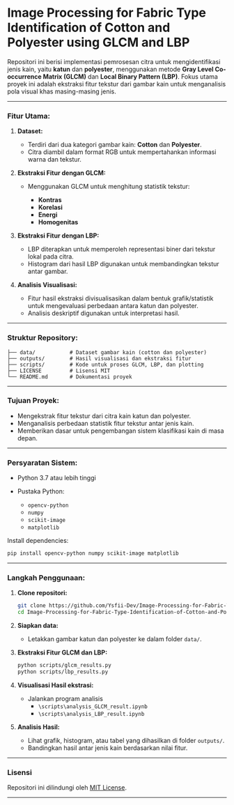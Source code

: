 # **Image Processing for Fabric Type Identification of Cotton and Polyester using GLCM and LBP**

Repositori ini berisi implementasi pemrosesan citra untuk mengidentifikasi jenis kain, yaitu **katun** dan **polyester**, menggunakan metode **Gray Level Co-occurrence Matrix (GLCM)** dan **Local Binary Pattern (LBP)**. Fokus utama proyek ini adalah ekstraksi fitur tekstur dari gambar kain untuk menganalisis pola visual khas masing-masing jenis.

---

### **Fitur Utama:**

1. **Dataset:**

   - Terdiri dari dua kategori gambar kain: **Cotton** dan **Polyester**.
   - Citra diambil dalam format RGB untuk mempertahankan informasi warna dan tekstur.

2. **Ekstraksi Fitur dengan GLCM:**

   - Menggunakan GLCM untuk menghitung statistik tekstur:

     - **Kontras**
     - **Korelasi**
     - **Energi**
     - **Homogenitas**

3. **Ekstraksi Fitur dengan LBP:**

   - LBP diterapkan untuk memperoleh representasi biner dari tekstur lokal pada citra.
   - Histogram dari hasil LBP digunakan untuk membandingkan tekstur antar gambar.

4. **Analisis Visualisasi:**

   - Fitur hasil ekstraksi divisualisasikan dalam bentuk grafik/statistik untuk mengevaluasi perbedaan antara katun dan polyester.
   - Analisis deskriptif digunakan untuk interpretasi hasil.

---

### **Struktur Repository:**

```
├── data/           # Dataset gambar kain (cotton dan polyester)
├── outputs/        # Hasil visualisasi dan ekstraksi fitur
├── scripts/        # Kode untuk proses GLCM, LBP, dan plotting
├── LICENSE         # Lisensi MIT
└── README.md       # Dokumentasi proyek
```

---

### **Tujuan Proyek:**

- Mengekstrak fitur tekstur dari citra kain katun dan polyester.
- Menganalisis perbedaan statistik fitur tekstur antar jenis kain.
- Memberikan dasar untuk pengembangan sistem klasifikasi kain di masa depan.

---

### **Persyaratan Sistem:**

- Python 3.7 atau lebih tinggi
- Pustaka Python:

  - `opencv-python`
  - `numpy`
  - `scikit-image`
  - `matplotlib`

Install dependencies:

```bash
pip install opencv-python numpy scikit-image matplotlib
```

---

### **Langkah Penggunaan:**

1. **Clone repositori:**

   ```bash
   git clone https://github.com/Ysfii-Dev/Image-Processing-for-Fabric-Type-Identification-of-Cotton-and-Polyester-using-GLCM-and-LBP.git
   cd Image-Processing-for-Fabric-Type-Identification-of-Cotton-and-Polyester-using-GLCM-and-LBP
   ```

2. **Siapkan data:**

   - Letakkan gambar katun dan polyester ke dalam folder `data/`.

3. **Ekstraksi Fitur GLCM dan LBP:**

   ```bash
   python scripts/glcm_results.py
   python scripts/lbp_results.py
   ```

4. **Visualisasi Hasil ekstrasi:**

   - Jalankan program analisis
     - `\scripts\analysis_GLCM_result.ipynb`
     - `\scripts\analysis_LBP_result.ipynb`

5. **Analisis Hasil:**

   - Lihat grafik, histogram, atau tabel yang dihasilkan di folder `outputs/`.
   - Bandingkan hasil antar jenis kain berdasarkan nilai fitur.

---

### **Lisensi**

Repositori ini dilindungi oleh [MIT License](LICENSE).

---
